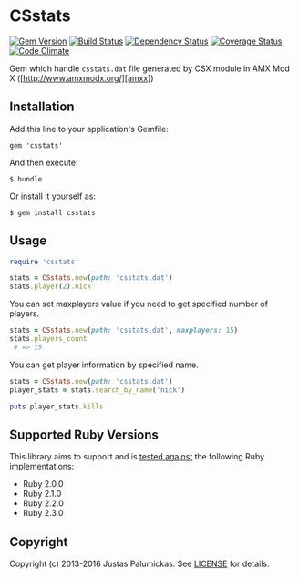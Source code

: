 # CSstats

[![Gem Version](https://img.shields.io/gem/v/csstats.svg?style=flat-square)][rubygems]
[![Build Status](https://img.shields.io/travis/jpalumickas/csstats.svg?style=flat-square)][travis]
[![Dependency Status](https://img.shields.io/gemnasium/jpalumickas/csstats.svg?style=flat-square)][gemnasium]
[![Coverage Status](https://img.shields.io/coveralls/jpalumickas/csstats.svg?branch=master&style=flat-square)][coveralls]
[![Code Climate](https://img.shields.io/codeclimate/github/jpalumickas/csstats.svg?style=flat-square)][codeclimate]

Gem which handle `csstats.dat` file generated by CSX module
in AMX Mod X ([http://www.amxmodx.org/][amxx])

## Installation

Add this line to your application's Gemfile:

    gem 'csstats'

And then execute:

    $ bundle

Or install it yourself as:

    $ gem install csstats

## Usage

```ruby
require 'csstats'

stats = CSstats.new(path: 'csstats.dat')
stats.player(2).nick
```

You can set maxplayers value if you need to get specified number of players.

```ruby
stats = CSstats.new(path: 'csstats.dat', maxplayers: 15)
stats.players_count
 # => 15
```

You can get player information by specified name.

```ruby
stats = CSstats.new(path: 'csstats.dat')
player_stats = stats.search_by_name('nick')

puts player_stats.kills
```

## Supported Ruby Versions

This library aims to support and is [tested against][travis] the following Ruby
implementations:

* Ruby 2.0.0
* Ruby 2.1.0
* Ruby 2.2.0
* Ruby 2.3.0

## Copyright
Copyright (c) 2013-2016 Justas Palumickas.
See [LICENSE][license] for details.

[rubygems]: https://rubygems.org/gems/csstats
[travis]: http://travis-ci.org/jpalumickas/csstats
[gemnasium]: https://gemnasium.com/jpalumickas/csstats
[coveralls]: https://coveralls.io/r/jpalumickas/csstats
[codeclimate]: https://codeclimate.com/github/jpalumickas/csstats

[amxx]: http://www.amxmodx.org/
[license]: https://raw.githubusercontent.com/jpalumickas/csstats/master/LICENSE
